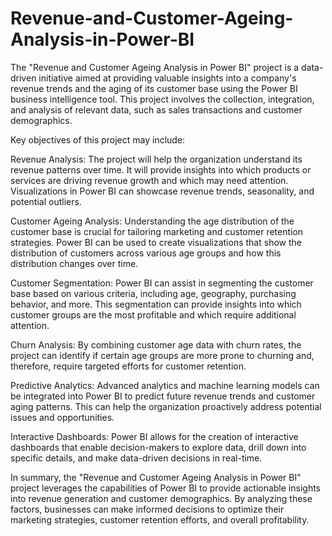 # Revenue-and-Customer-Ageing-Analysis-in-Power-BI
The "Revenue and Customer Ageing Analysis in Power BI" project is a data-driven initiative aimed at providing valuable insights into a company's revenue trends and the aging of its customer base using the Power BI business intelligence tool. This project involves the collection, integration, and analysis of relevant data, such as sales transactions and customer demographics.

Key objectives of this project may include:

Revenue Analysis: The project will help the organization understand its revenue patterns over time. It will provide insights into which products or services are driving revenue growth and which may need attention. Visualizations in Power BI can showcase revenue trends, seasonality, and potential outliers.

Customer Ageing Analysis: Understanding the age distribution of the customer base is crucial for tailoring marketing and customer retention strategies. Power BI can be used to create visualizations that show the distribution of customers across various age groups and how this distribution changes over time.

Customer Segmentation: Power BI can assist in segmenting the customer base based on various criteria, including age, geography, purchasing behavior, and more. This segmentation can provide insights into which customer groups are the most profitable and which require additional attention.

Churn Analysis: By combining customer age data with churn rates, the project can identify if certain age groups are more prone to churning and, therefore, require targeted efforts for customer retention.

Predictive Analytics: Advanced analytics and machine learning models can be integrated into Power BI to predict future revenue trends and customer aging patterns. This can help the organization proactively address potential issues and opportunities.

Interactive Dashboards: Power BI allows for the creation of interactive dashboards that enable decision-makers to explore data, drill down into specific details, and make data-driven decisions in real-time.

In summary, the "Revenue and Customer Ageing Analysis in Power BI" project leverages the capabilities of Power BI to provide actionable insights into revenue generation and customer demographics. By analyzing these factors, businesses can make informed decisions to optimize their marketing strategies, customer retention efforts, and overall profitability.
